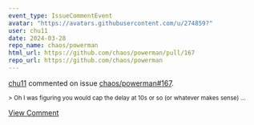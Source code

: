 ```yaml
---
event_type: IssueCommentEvent
avatar: "https://avatars.githubusercontent.com/u/274859?"
user: chu11
date: 2024-03-28
repo_name: chaos/powerman
html_url: https://github.com/chaos/powerman/pull/167
repo_url: https://github.com/chaos/powerman
---
```


<a href='https://github.com/chu11' target='_blank'>chu11</a> commented on issue <a href='https://github.com/chaos/powerman/pull/167' target='_blank'>chaos/powerman#167</a>.

<small>> Oh I was figuring you would cap the delay at 10s or so (or whatever makes sense)...</small>

<a href='https://github.com/chaos/powerman/pull/167' target='_blank'>View Comment</a>